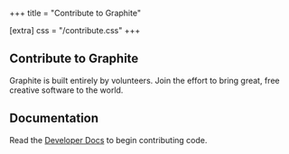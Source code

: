 +++
title = "Contribute to Graphite"

[extra]
css = "/contribute.css"
+++

<section class="section-row">
<div class="section">

# Contribute to Graphite

Graphite is built entirely by volunteers. Join the effort to bring great, free creative software to the world.

## Documentation

Read the [Developer Docs](contribute/docs) to begin contributing code.

</div>
</section>

